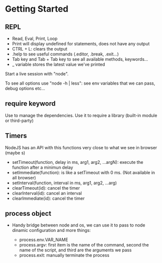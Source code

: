 # Getting Started

## REPL

- Read, Eval, Print, Loop
- Print will display undefined for statements, does not have any output
- CTRL + L: clears the output
- .help to see useful commands (.editor, .break, .exit...)
- Tab key and Tab + Tab key to see all available methods, keywords...
- _ variable stores the latest value we've printed

Start a live session with "node".

To see all options use "node -h | less": see env variables that we can pass, debug options etc... 

## require keyword

Use to manage the dependencies. Use it to require a library (built-in module or third-party)

## Timers

NodeJS has an API with this functions very close to what we see in browser (maybe s)

- setTimeout(function, delay in ms, arg1, arg2, ...argN): execute the function after a minimun delay
- setImmediate(function): is like a setTimeout with 0 ms. (Not available in all browser)
- setInterval(function, interval in ms, arg1, arg2, ...arg)
- clearTimeout(id): cancel the timer
- clearInterval(id): cancel an interval
- clearImmediate(id): cancel the timer

## process object

- Handy bridge between node and os, we can use it to pass to node dinamic configuration and more things:
  
  - process.env.VAR_NAME
  - process.argv: first item is the name of the command, second the name of the script, and third are the arguments we pass
  - process.exit: manually terminate the process

